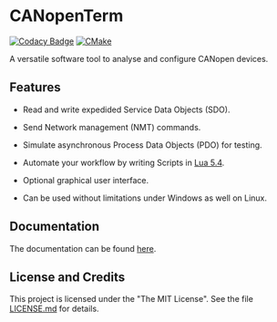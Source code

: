# CANopenTerm

[![Codacy Badge](https://app.codacy.com/project/badge/Grade/d0b16a90be6d4a59beafcabd727b2a2f)](https://www.codacy.com/gh/CANopenTerm/CANopenTerm/dashboard?utm_source=github.com&amp;utm_medium=referral&amp;utm_content=CANopenTerm/CANopenTerm&amp;utm_campaign=Badge_Grade)
[![CMake](https://github.com/CANopenTerm/CANopenTerm/actions/workflows/cmake.yml/badge.svg)](https://github.com/mupfdev/CANopenTerm/actions/workflows/cmake.yml)

A versatile software tool to analyse and configure CANopen devices.

## Features

- Read and write expedided Service Data Objects (SDO).

- Send Network management (NMT) commands.

- Simulate asynchronous Process Data Objects (PDO) for testing.

- Automate your workflow by writing Scripts in [Lua
  5.4](https://www.lua.org/manual/5.4/).

- Optional graphical user interface.

- Can be used without limitations under Windows as well on Linux.

## Documentation

The documentation can be found [here](https://canopenterm.github.io).

## License and Credits

This project is licensed under the "The MIT License".  See the file
[LICENSE.md](LICENSE.md) for details.
